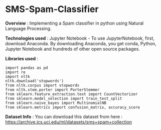 # SMS-Spam-Classifier


**Overview** : Implementing a Spam classifier in python using Natural Language Processing.

**Technologies used** : Jupyter Notebook - To use JupyterNotebook, first, download Anaconda. By downloading Anaconda, you get conda, Python, Jupyter Notebook and hundreds of other open source packages.

**Libraries used** : 
```pythonscript
import pandas as pd
import re
import nltk
nltk.download('stopwords')
from nltk.corpus import stopwords
from nltk.stem.porter import PorterStemmer
from sklearn.feature_extraction.text import CountVectorizer
from sklearn.model_selection import train_test_split
from sklearn.naive_bayes import MultinomialNB
from sklearn.metrics import confusion_matrix, accuracy_score
```

**Dataset Info** :
You can download this dataset from here : https://archive.ics.uci.edu/ml/datasets/sms+spam+collection
